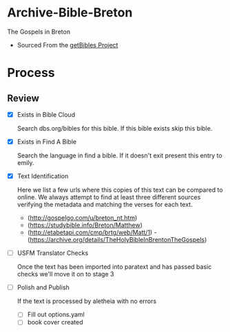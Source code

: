 # Archive-Bible-Breton
The Gospels in Breton

- Sourced From the [getBibles Project](https://github.com/getbible/Bibles/)

# Process

## Review

- [x] Exists in Bible Cloud

	Search dbs.org/bibles for this bible. If this bible exists skip this bible.

- [x] Exists in Find A Bible

	Search the language in find a bible. If it doesn't exit present this entry to emily.

- [x] Text Identification

	Here we list a few urls where this copies of this text can be compared to online. We always attempt to find at least three different sources verifying the metadata and matching the verses for each text.

	- (http://gospelgo.com/u/breton_nt.htm)
	- (https://studybible.info/Breton/Matthew)
	- (http://etabetapi.com/cmp/brtg/web/Matt/1)
	-(https://archive.org/details/TheHolyBibleInBrentonTheGospels)

- [ ] USFM Translator Checks

	Once the text has been imported into paratext and has passed basic checks we'll move it on to stage 3

- [ ] Polish and Publish

	If the text is processed by aletheia with no errors
	- [ ] Fill out options.yaml
	- [ ] book cover created